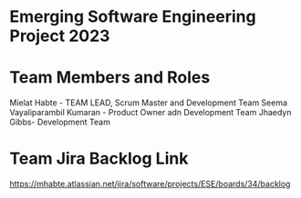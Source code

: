 # Emerging Software Engineering Project 2023

# Team Members and Roles
Mielat Habte - TEAM LEAD, Scrum Master and Development Team
Seema Vayaliparambil Kumaran - Product Owner adn Development Team
Jhaedyn Gibbs- Development Team 

# Team Jira Backlog Link
https://mhabte.atlassian.net/jira/software/projects/ESE/boards/34/backlog
